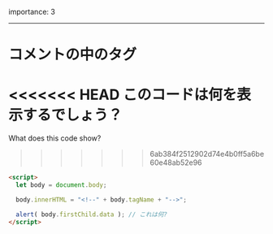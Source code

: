 importance: 3

---

# コメントの中のタグ

<<<<<<< HEAD
このコードは何を表示するでしょう？
=======
What does this code show?
>>>>>>> 6ab384f2512902d74e4b0ff5a6be60e48ab52e96

```html
<script>
  let body = document.body;

  body.innerHTML = "<!--" + body.tagName + "-->";

  alert( body.firstChild.data ); // これは何?
</script>
```

